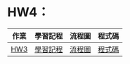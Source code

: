 # HW4：

|作業|學習記程|流程圖|程式碼|
|---|---|---|---|
|[HW3](https://github.com/PrinceJonathan/Financial_Engineering/tree/master/HW3)|[學習記程](https://github.com/PrinceJonathan/Financial_Engineering/blob/master/HW3/%E5%AD%B8%E7%BF%92%E6%AD%B7%E7%A8%8B.ipynb)|[流程圖](https://github.com/PrinceJonathan/Financial_Engineering/blob/master/HW3/%E6%B5%81%E7%A8%8B%E5%9C%96.png)|[程式碼](https://github.com/PrinceJonathan/Financial_Engineering/blob/master/HW3/HW3.py)|
